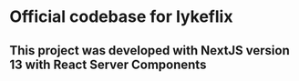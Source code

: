 # Official codebase for Iykeflix

## This project was developed with NextJS version 13 with React Server Components
